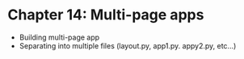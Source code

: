 # Chapter 14: Multi-page apps

- Building multi-page app
- Separating into multiple files (layout.py, app1.py. appy2.py, etc...)
